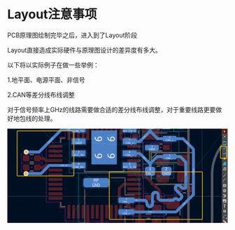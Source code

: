 # Layout注意事项

PCB原理图绘制完毕之后，进入到了Layout阶段

Layout直接造成实际硬件与原理图设计的差异度有多大。

以下将以实际例子在做一些举例：

1.地平面、电源平面、非信号



2.CAN等差分线布线调整

对于信号频率上GHz的线路需要做合适的差分线布线调整，对于重要线路更要做好地包线的处理。

![image-20230818160946009](./Layout.assets/image-20230818160946009.png)